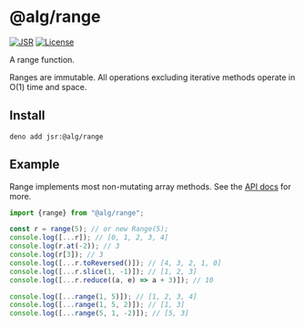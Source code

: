 # @alg/range

[![JSR](https://jsr.io/badges/@alg/range)](https://jsr.io/@alg/range)
[![License](https://img.shields.io/badge/MIT-green?label=license)](https://github.com/alg-js/range/blob/main/LICENSE)

A range function.

Ranges are immutable. All operations excluding iterative methods operate in
O(1) time and space.

## Install

```
deno add jsr:@alg/range
```

## Example

Range implements most non-mutating array methods.
See the [API docs](https://jsr.io/@alg/range/doc/~/Range) for more.

```javascript
import {range} from "@alg/range";

const r = range(5); // or new Range(5);
console.log([...r]); // [0, 1, 2, 3, 4]
console.log(r.at(-2)); // 3
console.log(r[3]); // 3
console.log([...r.toReversed()]); // [4, 3, 2, 1, 0]
console.log([...r.slice(1, -1)]); // [1, 2, 3]
console.log([...r.reduce((a, e) => a + 3)]); // 10

console.log([...range(1, 5)]); // [1, 2, 3, 4]
console.log([...range(1, 5, 2)]); // [1, 3]
console.log([...range(5, 1, -2)]); // [5, 3]
```
